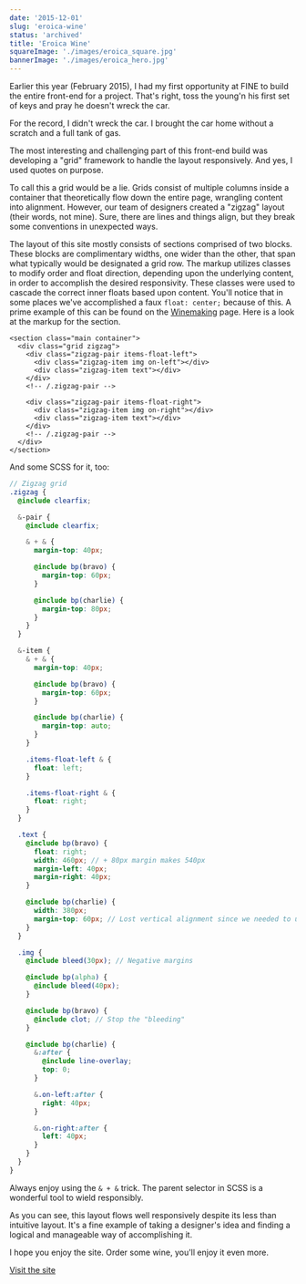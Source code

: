 ```yaml
---
date: '2015-12-01'
slug: 'eroica-wine'
status: 'archived'
title: 'Eroica Wine'
squareImage: './images/eroica_square.jpg'
bannerImage: './images/eroica_hero.jpg'
---
```


Earlier this year (February 2015), I had my first opportunity at FINE to build the entire front-end for a project. That's right, toss the young'n his first set of keys and pray he doesn't wreck the car.

For the record, I didn't wreck the car. I brought the car home without a scratch and a full tank of gas.

The most interesting and challenging part of this front-end build was developing a "grid" framework to handle the layout responsively. And yes, I used quotes on purpose.

To call this a grid would be a lie. Grids consist of multiple columns inside a container that theoretically flow down the entire page, wrangling content into alignment. However, our team of designers created a "zigzag" layout (their words, not mine). Sure, there are lines and things align, but they break some conventions in unexpected ways.

The layout of this site mostly consists of sections comprised of two blocks. These blocks are complimentary widths, one wider than the other, that span what typically would be designated a grid row. The markup utilizes classes to modify order and float direction, depending upon the underlying content, in order to accomplish the desired responsivity. These classes were used to cascade the correct inner floats based upon content. You'll notice that in some places we've accomplished a faux `float: center;` because of this. A prime example of this can be found on the [Winemaking](http://www.eroicawine.com/winemaking) page. Here is a look at the markup for the section.

```markup
<section class="main container">
  <div class="grid zigzag">
    <div class="zigzag-pair items-float-left">
      <div class="zigzag-item img on-left"></div>
      <div class="zigzag-item text"></div>
    </div>
    <!-- /.zigzag-pair -->

    <div class="zigzag-pair items-float-right">
      <div class="zigzag-item img on-right"></div>
      <div class="zigzag-item text"></div>
    </div>
    <!-- /.zigzag-pair -->
  </div>
</section>

```

And some SCSS for it, too:

```scss
// Zigzag grid
.zigzag {
  @include clearfix;

  &-pair {
    @include clearfix;

    & + & {
      margin-top: 40px;

      @include bp(bravo) {
        margin-top: 60px;
      }

      @include bp(charlie) {
        margin-top: 80px;
      }
    }
  }

  &-item {
    & + & {
      margin-top: 40px;

      @include bp(bravo) {
        margin-top: 60px;
      }

      @include bp(charlie) {
        margin-top: auto;
      }
    }

    .items-float-left & {
      float: left;
    }

    .items-float-right & {
      float: right;
    }
  }

  .text {
    @include bp(bravo) {
      float: right;
      width: 460px; // + 80px margin makes 540px
      margin-left: 40px;
      margin-right: 40px;
    }

    @include bp(charlie) {
      width: 380px;
      margin-top: 60px; // Lost vertical alignment since we needed to use floats
    }
  }

  .img {
    @include bleed(30px); // Negative margins

    @include bp(alpha) {
      @include bleed(40px);
    }

    @include bp(bravo) {
      @include clot; // Stop the "bleeding"
    }

    @include bp(charlie) {
      &:after {
        @include line-overlay;
        top: 0;
      }

      &.on-left:after {
        right: 40px;
      }

      &.on-right:after {
        left: 40px;
      }
    }
  }
}
```

Always enjoy using the `& + &` trick. The parent selector in SCSS is a wonderful tool to wield responsibly.

As you can see, this layout flows well responsively despite its less than intuitive layout. It's a fine example of taking a designer's idea and finding a logical and manageable way of accomplishing it.

I hope you enjoy the site. Order some wine, you'll enjoy it even more.

[Visit the site](http://www.eroicawine.com)
